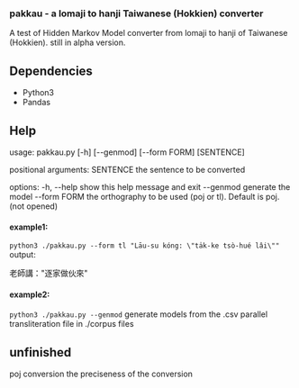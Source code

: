 ### pakkau - a lomaji to hanji Taiwanese (Hokkien) converter

A test of Hidden Markov Model converter from lomaji to hanji of Taiwanese (Hokkien). still in alpha version.

## Dependencies
- Python3
- Pandas

## Help

usage: pakkau.py [-h] [--genmod] [--form FORM] [SENTENCE]

positional arguments:
  SENTENCE     the sentence to be converted

options:
  -h, --help   show this help message and exit
  --genmod     generate the model
  --form FORM  the orthography to be used (poj or tl). Default is poj. (not opened)

#### example1:
``
  python3 ./pakkau.py --form tl "Lāu-su kóng: \"ta̍k-ke tsò-hué lâi\""
``
output:

老師講："逐家做伙來"

#### example2:
``
python3 ./pakkau.py --genmod
``
generate models from the .csv parallel transliteration  file in ./corpus files


## unfinished
poj conversion
the preciseness of the conversion
